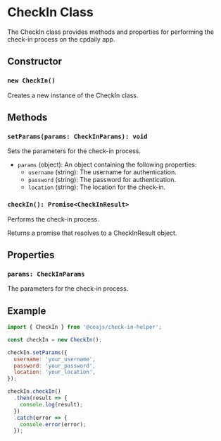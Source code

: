 # CheckIn Class

The CheckIn class provides methods and properties for performing the check-in process on the cpdaily app.

## Constructor

### `new CheckIn()`

Creates a new instance of the CheckIn class.

## Methods

### `setParams(params: CheckInParams): void`

Sets the parameters for the check-in process.

- `params` (object): An object containing the following properties:
  - `username` (string): The username for authentication.
  - `password` (string): The password for authentication.
  - `location` (string): The location for the check-in.

### `checkIn(): Promise<CheckInResult>`

Performs the check-in process.

Returns a promise that resolves to a CheckInResult object.

## Properties

### `params: CheckInParams`

The parameters for the check-in process.

## Example

```javascript
import { CheckIn } from '@ceajs/check-in-helper';

const checkIn = new CheckIn();

checkIn.setParams({
  username: 'your_username',
  password: 'your_password',
  location: 'your_location',
});

checkIn.checkIn()
  .then(result => {
    console.log(result);
  })
  .catch(error => {
    console.error(error);
  });
```